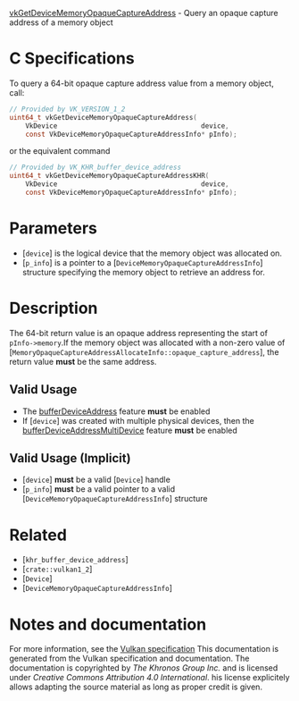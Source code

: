 [vkGetDeviceMemoryOpaqueCaptureAddress](https://www.khronos.org/registry/vulkan/specs/1.3-extensions/man/html/vkGetDeviceMemoryOpaqueCaptureAddress.html) - Query an opaque capture address of a memory object

# C Specifications
To query a 64-bit opaque capture address value from a memory object, call:
```c
// Provided by VK_VERSION_1_2
uint64_t vkGetDeviceMemoryOpaqueCaptureAddress(
    VkDevice                                    device,
    const VkDeviceMemoryOpaqueCaptureAddressInfo* pInfo);
```
or the equivalent command
```c
// Provided by VK_KHR_buffer_device_address
uint64_t vkGetDeviceMemoryOpaqueCaptureAddressKHR(
    VkDevice                                    device,
    const VkDeviceMemoryOpaqueCaptureAddressInfo* pInfo);
```

# Parameters
- [`device`] is the logical device that the memory object was allocated on.
- [`p_info`] is a pointer to a [`DeviceMemoryOpaqueCaptureAddressInfo`] structure specifying the memory object to retrieve an address for.

# Description
The 64-bit return value is an opaque address representing the start of
`pInfo->memory`.If the memory object was allocated with a non-zero value of
[`MemoryOpaqueCaptureAddressAllocateInfo::opaque_capture_address`],
the return value  **must**  be the same address.
## Valid Usage
-    The [bufferDeviceAddress](https://www.khronos.org/registry/vulkan/specs/1.3-extensions/html/vkspec.html#features-bufferDeviceAddress) feature  **must**  be enabled
-    If [`device`] was created with multiple physical devices, then the [bufferDeviceAddressMultiDevice](https://www.khronos.org/registry/vulkan/specs/1.3-extensions/html/vkspec.html#features-bufferDeviceAddressMultiDevice) feature  **must**  be enabled

## Valid Usage (Implicit)
-  [`device`] **must**  be a valid [`Device`] handle
-  [`p_info`] **must**  be a valid pointer to a valid [`DeviceMemoryOpaqueCaptureAddressInfo`] structure

# Related
- [`khr_buffer_device_address`]
- [`crate::vulkan1_2`]
- [`Device`]
- [`DeviceMemoryOpaqueCaptureAddressInfo`]

# Notes and documentation
For more information, see the [Vulkan specification](https://www.khronos.org/registry/vulkan/specs/1.3-extensions/html/vkspec.html)
This documentation is generated from the Vulkan specification and documentation.
The documentation is copyrighted by *The Khronos Group Inc.* and is licensed under *Creative Commons Attribution 4.0 International*.
his license explicitely allows adapting the source material as long as proper credit is given.
        